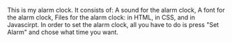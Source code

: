 This is my alarm clock.
    It consists of:
        A sound for the alarm clock,
        A font for the alarm clock,
        Files for the alarm clock:
            in HTML,
            in CSS,
            and in Javascirpt.
    In order to set the alarm clock, all you have to do is press "Set Alarm" and chose what time you want.
